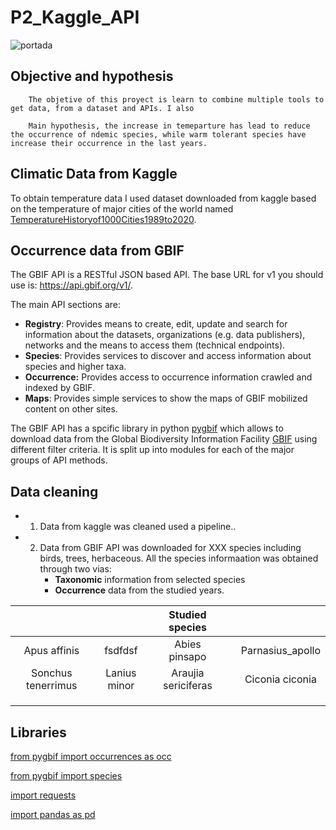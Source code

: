 # P2_Kaggle_API

![portada](https://media-exp1.licdn.com/dms/image/C4D16AQECGlEQCdDeng/profile-displaybackgroundimage-shrink_200_800/0/1599817898266?e=1617840000&v=beta&t=HY3YqXDBEsd6Ee9qapnTpC4_M5mBqrJQbwvWtwg0-fg)

## Objective and hypothesis
        The objetive of this proyect is learn to combine multiple tools to get data, from a dataset and APIs. I also 
        
        Main hypothesis, the increase in temeparture has lead to reduce the occurrence of ndemic species, while warm tolerant species have increase their occurrence in the last years. 

    

## Climatic Data from Kaggle
To obtain temperature data I used dataset downloaded from kaggle based on the temperature of major cities of the world named [TemperatureHistoryof1000Cities1989to2020](https://www.kaggle.com/hansukyang/temperature-history-of-1000-cities-1980-to-2020). 


## Occurrence data from GBIF
The GBIF API is a RESTful JSON based API. The base URL for v1 you should use is: https://api.gbif.org/v1/.

The main API sections are:

- **Registry**: Provides means to create, edit, update and search for information about the datasets, organizations (e.g. data publishers), networks and the means to access them (technical endpoints). 
- **Species**: Provides services to discover and access information about species and higher taxa.
- **Occurrence:** Provides access to occurrence information crawled and indexed by GBIF. 
- **Maps**: Provides simple services to show the maps of GBIF mobilized content on other sites.

The GBIF API has a spcific library in python [pygbif](https://pygbif.readthedocs.io/_/downloads/en/latest/pdf/) which allows to download data from the Global Biodiversity Information Facility [GBIF](https://www.gbif.org/es/) using different filter criteria. It is split up into modules for each of the major groups of API methods.

## Data cleaning

- 1. Data from kaggle was cleaned used a pipeline..
- 2. Data from GBIF API was downloaded for XXX species including birds, trees, herbaceous. All the species informaation was obtained through two vias:
     - **Taxonomic** information from selected species
     - **Occurrence** data from the studied years.



|        |   |Studied species   |   |   |
|:-----:|:-:|:---:|:---:|:---:|
| Apus affinis  | fsdfdsf  |  Abies pinsapo |   |Parnasius_apollo   |
| Sonchus tenerrimus | Lanius minor  |Araujia sericiferas|   | Ciconia ciconia  |  Abies pinsapo | |   |   |  Abies pinsapo | ugugo  |Parnasius apollo   |
  |   |
   |   |   |
|   |   |   |   |   |


 



## Libraries

[from pygbif import occurrences as occ](https://pypi.org/project/pygbif/)

[from pygbif import species](https://pypi.org/project/pygbif/)

[import requests](https://pypi.org/project/requests/2.7.0/)

[import pandas as pd](https://pandas.pydata.org/)
